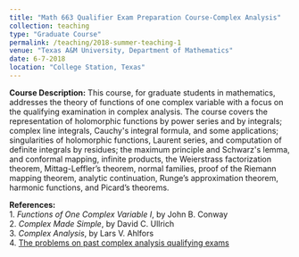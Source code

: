 ```yaml
---
title: "Math 663 Qualifier Exam Preparation Course-Complex Analysis"
collection: teaching
type: "Graduate Course"
permalink: /teaching/2018-summer-teaching-1
venue: "Texas A&M University, Department of Mathematics"
date: 6-7-2018
location: "College Station, Texas"
---
```


**Course Description:** This course, for graduate students in mathematics, addresses the theory of functions of one complex variable with a focus on the qualifying examination in complex analysis. The course covers the representation of holomorphic functions by power series and by integrals; complex line integrals, Cauchy's integral formula, and some applications; singularities of holomorphic functions, Laurent series, and computation of definite integrals by residues; the maximum principle and Schwarz's lemma, and conformal mapping,  infinite products, the Weierstrass factorization theorem, Mittag-Leffler’s theorem, normal families, proof of the Riemann mapping theorem, analytic continuation, Runge’s approximation theorem, harmonic functions, and Picard’s theorems.

**References:** <br> 1. *Functions of One Complex Variable I*, by John B. Conway <br>
                2. *Complex Made Simple*, by David C. Ullrich <br>
                3. *Complex Analysis*, by Lars V. Ahlfors <br>
                4. [The problems on past complex analysis qualifying exams](https://www.math.tamu.edu/graduate/phd/quals.html)


<!--
Heading 1
======

Nonvanishing of Hecke *L*-functions <br><br>

**Link:** [https://www.math.tamu.edu/undergraduate/research/REU/](https://www.math.tamu.edu/undergraduate/research/REU/)

Heading 2
======

Heading 3
======
-->
